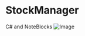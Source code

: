 # StockManager
 C# and NoteBlocks
![Image](https://github.com/user-attachments/assets/28d61b7e-5a53-4b7b-a430-7f3d047039cb)
